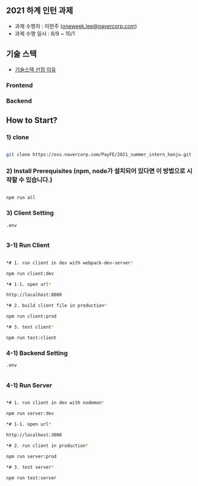 ## 2021 하계 인턴 과제

- 과제 수행자 : 이한주 (oneweek.lee@navercorp.com)
- 과제 수행 일시 : 8/9 ~ 10/1

## 기술 스택

- [기술스택 선정 이유](https://oss.navercorp.com/PayFE/2021_summer_intern_hanju/wiki/%EA%B8%B0%EC%88%A0%EC%8A%A4%ED%83%9D-%EB%B0%8F-%EC%82%AC%EC%9A%A9%EC%9D%B4%EC%9C%A0)

### Frontend

### Backend

## How to Start?

### 1) clone

```bash

git clone https://oss.navercorp.com/PayFE/2021_summer_intern_hanju.git

```

### 2) Install Prerequisites (npm, node가 설치되어 있다면 이 방법으로 시작할 수 있습니다.)

```bash

npm run all

```

### 3) Client Setting

`.env`

```bash

```

### 3-1) Run Client

```bash

*# 1. run client in dev with webpack-dev-server*

npm run client:dev

*# 1-1. open url*

http://localhost:8000

*# 2. build client file in production*

npm run client:prod

*# 3. test client*

npm run test:client

```

### 4-1) Backend Setting

`.env`

```bash

```

### 4-1) Run Server

```bash

*# 1. run client in dev with nodemon*

npm run server:dev

*# 1-1. open url*

http://localhost:3000

*# 2. run client in production*

npm run server:prod

*# 3. test server*

npm run test:server

```
